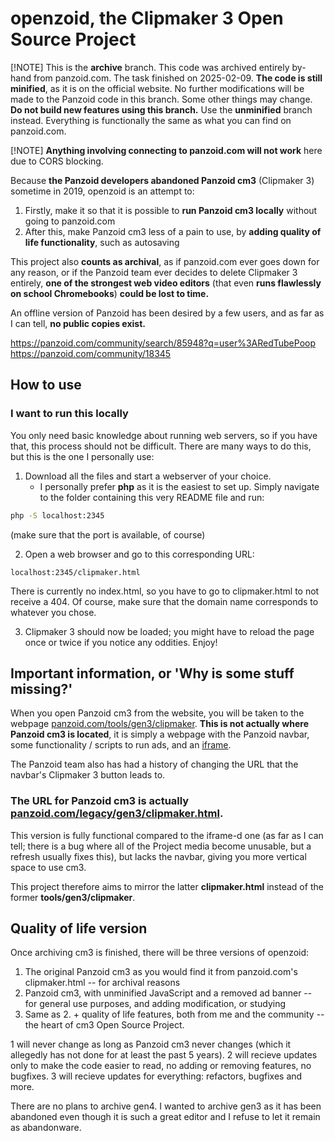 # openzoid, the Clipmaker 3 Open Source Project

[!NOTE]
This is the **archive** branch.
This code was archived entirely by-hand from panzoid.com. The task finished on 2025-02-09.
**The code is still minified**, as it is on the official website. No further modifications will be made to the Panzoid code in this branch. Some other things may change.
**Do not build new features using this branch.** Use the **unminified** branch instead.
Everything is functionally the same as what you can find on panzoid.com.

[!NOTE]
**Anything involving connecting to panzoid.com will not work** here due to CORS blocking.

<!-- ## What?

Clipmaker 3 is an abandonware web-based video editor created by Panzoid.
Ever since 2019, the project has allegedly been abandoned by the team in favour of gen4, which uses newer browser protocols and was completely re-written from scratch; it is likely that cm3, being based on the same code as the first ever Clipmaker, was too unwieldly to keep working on, and a new project had to take its place, comparitively to X11 and Wayland.
While gen4 is the most up-to-date Panzoid video editor, it is (in my opinion) extremely buggy, sometimes glitchy, and performs worse than Clipmaker 3.

-->

Because **the Panzoid developers abandoned Panzoid cm3** (Clipmaker 3) sometime in 2019, openzoid is an attempt to:
1. Firstly, make it so that it is possible to **run Panzoid cm3 locally** without going to panzoid.com
2. After this, make Panzoid cm3 less of a pain to use, by **adding quality of life functionality**, such as autosaving

This project also **counts as archival**, as if panzoid.com ever goes down for any reason, or if the Panzoid team ever decides to delete Clipmaker 3 entirely, **one of the strongest web video editors** (that even **runs flawlessly on school Chromebooks**) **could be lost to time.**

An offline version of Panzoid has been desired by a few users, and as far as I can tell, **no public copies exist.**

https://panzoid.com/community/search/85948?q=user%3ARedTubePoop
https://panzoid.com/community/18345

## How to use

### I want to run this locally

You only need basic knowledge about running web servers, so if you have that, this process should not be difficult.
There are many ways to do this, but this is the one I personally use:

1. Download all the files and start a webserver of your choice.
    - I personally prefer **php** as it is the easiest to set up. Simply navigate to the folder containing this very README file and run:
```sh
php -S localhost:2345
```
(make sure that the port is available, of course)

2. Open a web browser and go to this corresponding URL:
```
localhost:2345/clipmaker.html
```
There is currently no index.html, so you have to go to clipmaker.html to not receive a 404. Of course, make sure that the domain name corresponds to whatever you chose.

3. Clipmaker 3 should now be loaded; you might have to reload the page once or twice if you notice any oddities. Enjoy!

## Important information, or 'Why is some stuff missing?'

When you open Panzoid cm3 from the website, you will be taken to the webpage [panzoid.com/tools/gen3/clipmaker](https://panzoid.com/tools/gen3/clipmaker). **This is not actually where Panzoid cm3 is located**, it is simply a webpage with the Panzoid navbar, some functionality / scripts to run ads, and an [iframe](https://developer.mozilla.org/en-US/docs/Web/HTML/Element/iframe).

The Panzoid team also has had a history of changing the URL that the navbar's Clipmaker 3 button leads to.

### **The URL for Panzoid cm3 is actually [panzoid.com/legacy/gen3/clipmaker.html](https://panzoid.com/legacy/gen3/clipmaker.html).**

This version is fully functional compared to the iframe-d one (as far as I can tell; there is a bug where all of the Project media become unusable, but a refresh usually fixes this), but lacks the navbar, giving you more vertical space to use cm3.

This project therefore aims to mirror the latter **clipmaker.html** instead of the former **tools/gen3/clipmaker**.

## Quality of life version

Once archiving cm3 is finished, there will be three versions of openzoid:

1. The original Panzoid cm3 as you would find it from panzoid.com's clipmaker.html -- for archival reasons
2. Panzoid cm3, with unminified JavaScript and a removed ad banner -- for general use purposes, and adding modification, or studying
3. Same as 2. + quality of life features, both from me and the community -- the heart of cm3 Open Source Project.

1 will never change as long as Panzoid cm3 never changes (which it allegedly has not done for at least the past 5 years).
2 will recieve updates only to make the code easier to read, no adding or removing features, no bugfixes.
3 will recieve updates for everything: refactors, bugfixes and more.

There are no plans to archive gen4. I wanted to archive gen3 as it has been abandoned even though it is such a great editor and I refuse to let it remain as abandonware.
